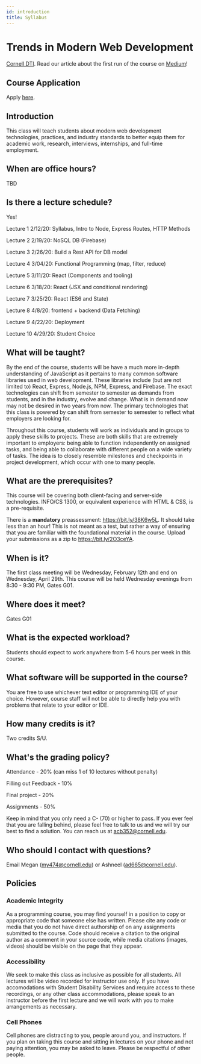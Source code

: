 ```yaml
---
id: introduction
title: Syllabus
---
```


# Trends in Modern Web Development

[Cornell DTI](http://cornelldti.org/). Read our article about the first run of the course on [Medium](https://medium.com/cornell-design-tech-initiative/cornell-dti-trends-in-web-development-4cb5abc56776)!

## Course Application

Apply [here](http://bit.ly/webdevsp20).

## Introduction

This class will teach students about modern web development technologies, practices, and industry standards to better equip them for academic work, research, interviews, internships, and full-time employment.

## When are office hours?

TBD

## Is there a lecture schedule?

Yes!

Lecture 1 2/12/20: Syllabus, Intro to Node, Express Routes, HTTP Methods

Lecture 2 2/19/20: NoSQL DB (Firebase)

Lecture 3 2/26/20: Build a Rest API for DB model

Lecture 4 3/04/20: Functional Programming (map, filter, reduce)

Lecture 5 3/11/20: React (Components and tooling)

Lecture 6 3/18/20: React (JSX and conditional rendering)

Lecture 7 3/25/20: React (ES6 and State)

Lecture 8 4/8/20: frontend + backend (Data Fetching)

Lecture 9 4/22/20: Deployment

Lecture 10 4/29/20: Student Choice

## What will be taught?

By the end of the course, students will be have a much more in-depth understanding of JavaScript as it pertains to many common software libraries used in web development. These libraries include (but are not limited to) React, Express, Node.js, NPM, Express, and Firebase. The exact technologies can shift from semester to semester as demands from students, and in the industry, evolve and change. What is in demand now may not be desired in two years from now. The primary technologies that this class is powered by can shift from semester to semester to reflect what employers are looking for.

Throughout this course, students will work as individuals and in groups to apply these skills to projects. These are both skills that are extremely important to employers: being able to function independently on assigned tasks, and being able to collaborate with different people on a wide variety of tasks. The idea is to closely resemble milestones and checkpoints in project development, which occur with one to many people.

## What are the prerequisites?

This course will be covering both client-facing and server-side technologies. INFO/CS 1300, or equivalent experience with HTML & CSS, is a pre-requisite.

There is a **mandatory** preassessment: https://bit.ly/38K6w5L. It should take less than an hour! This is not meant as a test, but rather a way of ensuring that you are familiar with the foundational material in the course. Upload your submissions as a zip to https://bit.ly/2O3ceYA.

## When is it?

The first class meeting will be Wednesday, February 12th and end on Wednesday, April 29th. This course will be held Wednesday evenings from 8:30 - 9:30 PM, Gates G01.

## Where does it meet?

Gates G01

## What is the expected workload?

Students should expect to work anywhere from 5-6 hours per week in this course.

## What software will be supported in the course?

You are free to use whichever text editor or programming IDE of your choice. However, course staff will not be able to directly help you with problems that relate to your editor or IDE.

## How many credits is it?

Two credits S/U.

## What's the grading policy?

Attendance - 20% (can miss 1 of 10 lectures without penalty)

Filling out Feedback - 10%

Final project - 20%

Assignments - 50%

Keep in mind that you only need a C- (70) or higher to pass. If you ever feel that you are falling behind, please feel free to talk to us and we will try our best to find a solution. You can reach us at acb352@cornell.edu.

## Who should I contact with questions?

Email Megan (my474@cornell.edu) or Ashneel (ad665@cornell.edu).

## Policies

### Academic Integrity

As a programming course, you may find yourself in a position to copy or appropriate code that someone else has written. Please cite any code or media that you do not have direct authorship of on any assignments submitted to the course. Code should receive a citation to the original author as a comment in your source code, while media citations (images, videos) should be visible on the page that they appear.

### Accessibility

We seek to make this class as inclusive as possible for all students. All lectures will be video recorded for instructor use only. If you have accomodations with Student Disability Services and require access to these recordings, or any other class accommodations, please speak to an instructor before the first lecture and we will work with you to make arrangements as necessary.

### Cell Phones

Cell phones are distracting to you, people around you, and instructors. If you plan on taking this course and sitting in lectures on your phone and not paying attention, you may be asked to leave. Please be respectful of other people.
